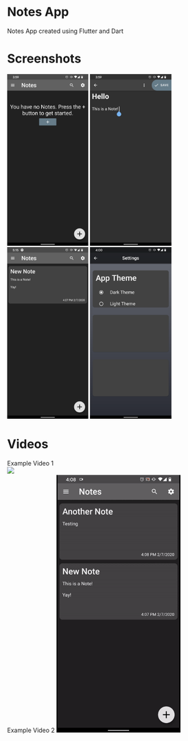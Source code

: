 # Notes App
Notes App created using Flutter and Dart

# Screenshots
<img src="github-Images/Notes1.png" height="400">  <img src="github-Images/Notes2.png" height="400">  <img src="github-Images/Notes4.png" height="400">  <img src="github-Images/Notes3.png" height="400">

# Videos
Example Video 1
<br/>
<img src="github-Images/NotesVideo1.gif" height="600">
<br/>
Example Video 2
<img src="github-Images/NotesVideo2.gif" height="600">

